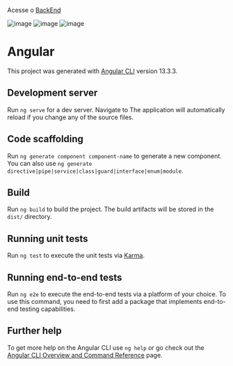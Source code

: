 

Acesse o [BackEnd](https://github.com/maypinheiro/BackEndCopia)




 ![image](https://user-images.githubusercontent.com/67695977/165322138-57c270ee-1828-45dd-a7c3-6b625c370a27.png)
![image](https://user-images.githubusercontent.com/67695977/165322958-424bd50c-0f09-4735-ae48-4241a360e0d0.png)
![image](https://user-images.githubusercontent.com/67695977/165323217-6add6520-2a5a-49d6-b54e-eef0097a529e.png)



# Angular

This project was generated with [Angular CLI](https://github.com/angular/angular-cli) version 13.3.3.

## Development server

Run `ng serve` for a dev server. Navigate to  The application will automatically reload if you change any of the source files.

## Code scaffolding

Run `ng generate component component-name` to generate a new component. You can also use `ng generate directive|pipe|service|class|guard|interface|enum|module`.

## Build

Run `ng build` to build the project. The build artifacts will be stored in the `dist/` directory.

## Running unit tests

Run `ng test` to execute the unit tests via [Karma](https://karma-runner.github.io).

## Running end-to-end tests

Run `ng e2e` to execute the end-to-end tests via a platform of your choice. To use this command, you need to first add a package that implements end-to-end testing capabilities.

## Further help

To get more help on the Angular CLI use `ng help` or go check out the [Angular CLI Overview and Command Reference](https://angular.io/cli) page.
